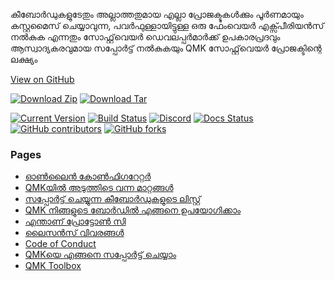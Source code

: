 കീബോർഡുകളുടേതും അല്ലാത്തതുമായ എല്ലാ പ്രോജക്ടുകൾക്കും പൂർണമായും കസ്റ്റമൈസ് ചെയ്യാവുന്ന, പവർഫുള്ളായിട്ടുള്ള ഒരു ഫേംവെയർ എക്സ്പീരിയൻസ് നൽകുക എന്നതും സോഫ്റ്റ്‌വെയർ ഡെവലപ്പർമാർക്ക് ഉപകാരപ്രദവും ആസ്വാദ്യകരവുമായ സപ്പോർട്ട് നൽകുകയും QMK സോഫ്റ്റ്‌വെയർ പ്രോജക്ടിന്റെ ലക്ഷ്യം

[View on <i class="fa fa-github" aria-hidden="true"></i> GitHub](https://github.com/qmk/qmk_firmware)

[![Download Zip](https://img.shields.io/badge/download-zip-blue.svg)](https://github.com/qmk/qmk_firmware/zipball/master)
[![Download Tar](https://img.shields.io/badge/download-tar-blue.svg)](https://github.com/qmk/qmk_firmware/tarball/master)

[![Current Version](https://img.shields.io/github/tag/qmk/qmk_firmware.svg)](https://github.com/qmk/qmk_firmware/tags)
[![Build Status](https://travis-ci.org/qmk/qmk_firmware.svg?branch=master)](https://travis-ci.org/qmk/qmk_firmware)
[![Discord](https://img.shields.io/discord/440868230475677696.svg)](https://discord.gg/Uq7gcHh)
[![Docs Status](https://img.shields.io/badge/docs-ready-orange.svg)](https://docs.qmk.fm)
[![GitHub contributors](https://img.shields.io/github/contributors/qmk/qmk_firmware.svg)](https://github.com/qmk/qmk_firmware/pulse/monthly)
[![GitHub forks](https://img.shields.io/github/forks/qmk/qmk_firmware.svg?style=social&label=Fork)](https://github.com/qmk/qmk_firmware/)

### Pages

* [ഓൺലൈൻ കോൺഫിഗറേറ്റർ](https://config.qmk.fm)
* [QMKയിൽ അടുത്തിടെ വന്ന മാറ്റങ്ങൾ](/ml/changes/)
* [സപ്പോർട്ട് ചെയ്യുന്ന കീബോർഡുകളുടെ ലിസ്റ്റ്](/keyboards/)
* [QMK നിങ്ങളുടെ ബോർഡിൽ  എങ്ങനെ ഉപയോഗിക്കാം](/powered/)
* [എന്താണ് പ്രോട്ടോൺ സി](/proton-c/)
* [ലൈസൻസ് വിവരങ്ങൾ](/license/)
* [Code of Conduct](/coc/)
* [QMKയെ എങ്ങനെ സപ്പോർട്ട് ചെയ്യാം](/support/)
* [QMK Toolbox](https://github.com/qmk/qmk_toolbox)
